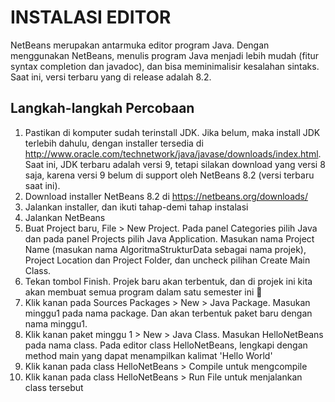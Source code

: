 # INSTALASI EDITOR 
NetBeans merupakan antarmuka editor program Java. Dengan menggunakan NetBeans, menulis program Java menjadi lebih mudah (fitur syntax completion dan javadoc), dan bisa meminimalisir kesalahan sintaks. Saat ini, versi terbaru yang di release adalah 8.2.
## Langkah-langkah Percobaan
1.	Pastikan di komputer sudah terinstall JDK. Jika belum, maka install JDK terlebih dahulu, dengan installer tersedia di http://www.oracle.com/technetwork/java/javase/downloads/index.html. Saat ini, JDK terbaru adalah versi 9, tetapi silakan download yang versi 8 saja, karena versi 9 belum di support oleh NetBeans 8.2 (versi terbaru saat ini).
2.	Download installer NetBeans 8.2  di https://netbeans.org/downloads/ 
3.	Jalankan installer, dan ikuti tahap-demi tahap instalasi
4.	Jalankan NetBeans
5.	Buat Project baru, File > New Project. Pada panel Categories pilih Java dan pada panel Projects pilih Java Application. Masukan nama Project Name (masukan nama AlgoritmaStrukturData sebagai nama projek), Project Location dan Project Folder, dan uncheck pilihan Create Main Class.
6.	Tekan tombol Finish. Projek baru akan terbentuk, dan di projek ini kita akan membuat semua program dalam satu semester ini 
7.	Klik kanan pada Sources Packages > New > Java Package. Masukan minggu1 pada nama package. Dan akan terbentuk paket baru dengan nama minggu1.
8.	Klik kanan paket minggu 1 > New > Java Class. Masukan HelloNetBeans pada nama class. Pada editor class HelloNetBeans, lengkapi dengan method main yang dapat menampilkan kalimat 'Hello World'
9.	Klik kanan pada class HelloNetBeans  > Compile untuk mengcompile
10.	Klik kanan pada class HelloNetBeans  > Run File untuk menjalankan class tersebut
